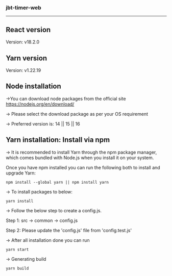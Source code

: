 ### jbt-timer-web
------------------------------


## React version

Version: v18.2.0

## Yarn version

Version: v1.22.19

## Node installation

->You can download node packages from the official site
https://nodejs.org/en/download/

-> Please select the download package as per your OS requirement

-> Preferred version is: 14 || 15 || 16

## Yarn installation: Install via npm

-> It is recommended to install Yarn through the npm package manager, which comes bundled
with Node.js when you install it on your system.

Once you have npm installed you can run the following both to install and upgrade Yarn:

```npm install --global yarn || npm install yarn```

-> To install packages to below:

```yarn install```

-> Follow the below step to create a config.js.

Step 1: src -> common -> config.js

Step 2: Please update the 'config.js' file from 'config.test.js'

-> After all installation done you can run

```yarn start```

-> Generating build

```yarn build```
